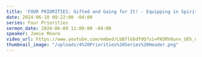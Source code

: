 ```yaml
---
title: 'FOUR PRIORITIES: Gifted and Going for It! - Equipping in Spiritual Gifts'
date: 2024-06-10 09:22:00 -04:00
series: Four Priorities
sermon_date: 2024-06-09 11:00:00 -04:00
speaker: Jamie Moore
video_url: https://www.youtube.com/embed/LbBflG6dfdQ?si=PA5RV6unv_UEh_nx
thumbnail_image: "/uploads/4%20Priorities%20Series%20Header.png"
---
```


